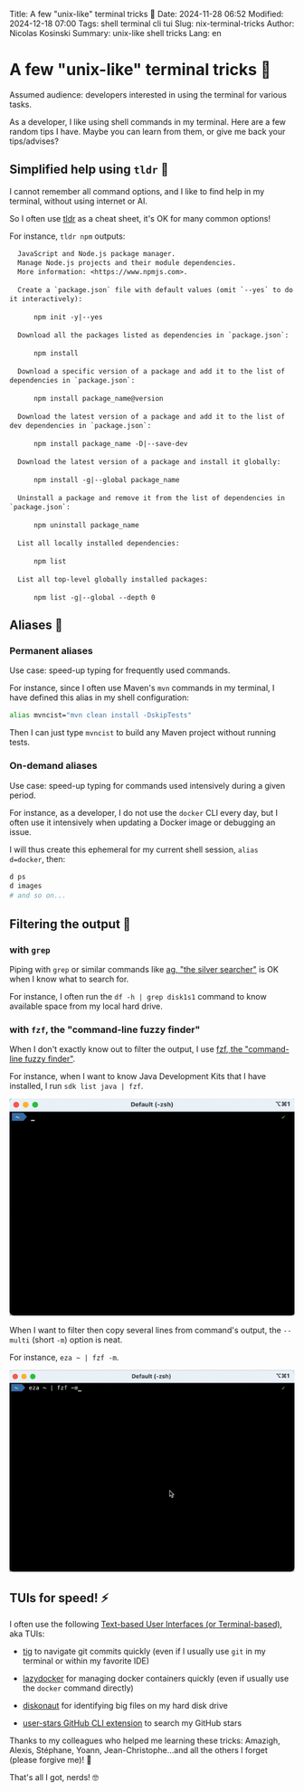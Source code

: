 Title: A few "unix-like" terminal tricks 🧙
Date: 2024-11-28 06:52
Modified: 2024-12-18 07:00
Tags: shell terminal cli tui
Slug: nix-terminal-tricks
Author: Nicolas Kosinski
Summary: unix-like shell tricks
Lang: en
# A few "unix-like" terminal tricks 🧙

Assumed audience: developers interested in using the terminal for various tasks.

As a developer, I like using shell commands in my terminal. Here are a few random tips I have. Maybe you can learn from them, or give me back your tips/advises?

## Simplified help using `tldr` 📝

I cannot remember all command options, and I like to find help in my terminal, without using internet or AI.

So I often use [tldr](https://tldr.sh) as a cheat sheet, it's OK for many common options!

For instance, `tldr npm` outputs:

```
  JavaScript and Node.js package manager.
  Manage Node.js projects and their module dependencies.
  More information: <https://www.npmjs.com>.

  Create a `package.json` file with default values (omit `--yes` to do it interactively):

      npm init -y|--yes

  Download all the packages listed as dependencies in `package.json`:

      npm install

  Download a specific version of a package and add it to the list of dependencies in `package.json`:

      npm install package_name@version

  Download the latest version of a package and add it to the list of dev dependencies in `package.json`:

      npm install package_name -D|--save-dev

  Download the latest version of a package and install it globally:

      npm install -g|--global package_name

  Uninstall a package and remove it from the list of dependencies in `package.json`:

      npm uninstall package_name

  List all locally installed dependencies:

      npm list

  List all top-level globally installed packages:

      npm list -g|--global --depth 0
```

## Aliases 📛

### Permanent aliases

Use case: speed-up typing for frequently used commands.

For instance, since I often use Maven's `mvn` commands in my terminal, I have defined this alias in my shell configuration:
```sh
alias mvncist="mvn clean install -DskipTests"
```
Then I can just type `mvncist` to build any Maven project without running tests.

### On-demand aliases

Use case: speed-up typing for commands used intensively during a given period.

For instance, as a developer, I do not use the `docker` CLI every day, but I often use it intensively when updating a Docker image or debugging an issue.

I will thus create this ephemeral for my current shell session, `alias d=docker`, then:

```sh
d ps
d images
# and so on...
```

## Filtering the output 🔎

### with `grep`

Piping with `grep` or similar commands like [ag, "the silver searcher"](https://github.com/ggreer/the_silver_searcher) is OK when I know what to search for.

For instance, I often run the `df -h | grep disk1s1` command to know available space from my local hard drive.

### with `fzf`, the "command-line fuzzy finder"

When I don't exactly know out to filter the output, I use [fzf, the "command-line fuzzy finder"](https://junegunn.github.io/fzf/).

For instance, when I want to know Java Development Kits that I have installed, I run `sdk list java | fzf`.

![Using 'fzf' to filter the 'sdk' command](images/nix-terminal-tricks-fzf-sdk.gif)

When I want to filter then copy several lines from command's output, the `--multi` (short `-m`) option is neat.

For instance, `eza ~ | fzf -m`.

![Using 'fzf' to filter and select multiple lines from the 'eza' command](images/nix-terminal-tricks-fzf-m-eza.gif)


## TUIs for speed! ⚡️

I often use the following [Text-based User Interfaces (or Terminal-based)](https://en.wikipedia.org/wiki/Text-based_user_interface), aka TUIs:

- [tig](https://jonas.github.io/tig/) to navigate git commits quickly (even if I usually use `git` in my terminal or within my favorite IDE)

- [lazydocker](https://github.com/jesseduffield/lazydocker) for managing docker containers quickly (even if usually use the `docker` command directly)

- [diskonaut](https://github.com/imsnif/diskonaut) for identifying big files on my hard disk drive

- [user-stars GitHub CLI extension]([url](https://github.com/korosuke613/gh-user-stars?tab=readme-ov-file)) to search my GitHub stars

Thanks to my colleagues who helped me learning these tricks: Amazigh, Alexis, Stéphane, Yoann, Jean-Christophe...and all the others I forget (please forgive me)! 🤗

That's all I got, nerds! 🤓
